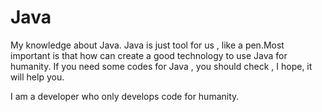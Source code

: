 # Java
My knowledge about Java.
Java is just tool for us , like a pen.Most important is that how can create a good technology to use Java for humanity.
If you need some codes for Java , you should check , I hope, it will help you.

I am a developer who only develops code for humanity.
